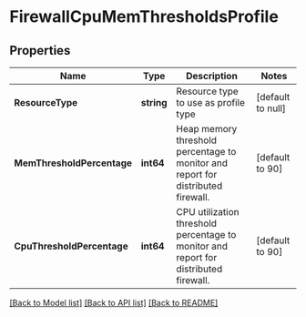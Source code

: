 # FirewallCpuMemThresholdsProfile

## Properties
Name | Type | Description | Notes
------------ | ------------- | ------------- | -------------
**ResourceType** | **string** | Resource type to use as profile type | [default to null]
**MemThresholdPercentage** | **int64** | Heap memory threshold percentage to monitor and report for distributed firewall. | [default to 90]
**CpuThresholdPercentage** | **int64** | CPU utilization threshold percentage to monitor and report for distributed firewall. | [default to 90]

[[Back to Model list]](../README.md#documentation-for-models) [[Back to API list]](../README.md#documentation-for-api-endpoints) [[Back to README]](../README.md)

